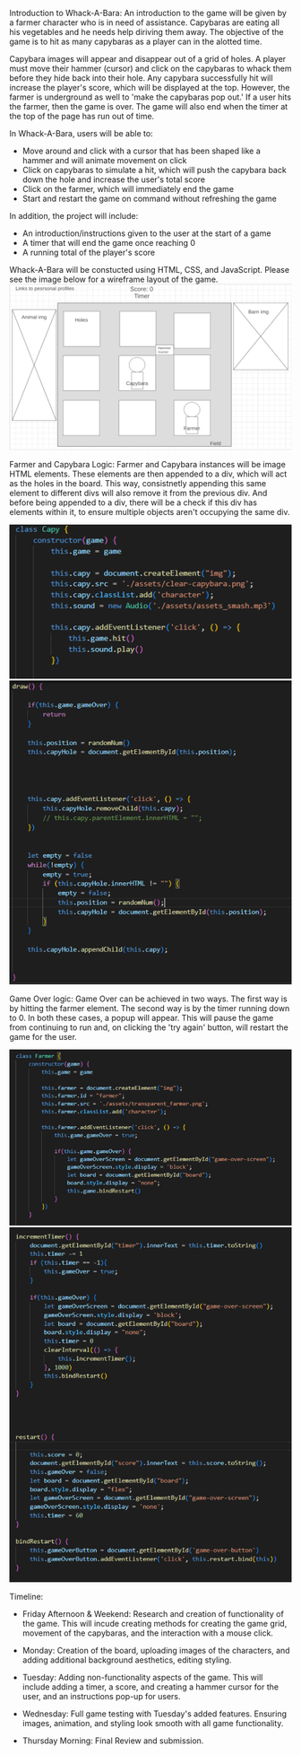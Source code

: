 Introduction to Whack-A-Bara:
An introduction to the game will be given by a farmer character who is in need of assistance. Capybaras are eating all his vegetables and he needs help diriving them away. The objective of the game is to hit as many capybaras as a player can in the alotted time. 
    
Capybara images will appear and disappear out of a grid of holes. A player must move their hammer (cursor) and click on the capybaras to whack them before they hide back into their hole. Any capybara successfully hit will increase the player's score, which will be displayed at the top. However, the farmer is underground as well to 'make the capybaras pop out.' If a user hits the farmer, then the game is over. The game will also end when the timer at the top of the page has run out of time.


In Whack-A-Bara, users will be able to:

* Move around and click with a cursor that has been shaped like a hammer and will animate movement on click
* Click on capybaras to simulate a hit, which will push the capybara back down the hole and increase the user's total score
* Click on the farmer, which will immediately end the game 
* Start and restart the game on command without refreshing the game

In addition, the project will include:

* An introduction/instructions given to the user at the start of a game
* A timer that will end the game once reaching 0
* A running total of the player's score



Whack-A-Bara will be constucted using HTML, CSS, and JavaScript. Please see the image below for a wireframe layout of the game.
![wireframe](./assets/wireframe.PNG)


Farmer and Capybara Logic:
Farmer and Capybara instances will be image HTML elements. These elements are then appended to a div, which will act as the holes in the board. This way, consistnetly appending this same element to different divs will also remove it from the previous div. And before being appended to a div, there will be a check if this div has elements within it, to ensure multiple objects aren't occupying the same div.

![alt-img](./readme/capybara-constructor.PNG) ![alt-img](./readme/draw.PNG) 


Game Over logic:
Game Over can be achieved in two ways. The first way is by hitting the farmer element. The second way is by the timer running down to 0. In both these cases, a popup will appear. This will pause the game from continuing to run and, on clicking the 'try again' button, will restart the game for the user.

![alt-img](./readme/farmer-constructor.PNG) ![alt-img](./readme/timer-and-restart.PNG)


Timeline:

* Friday Afternoon & Weekend: Research and creation of functionality of the game. This will incude creating methods for creating the game grid, movement of the capybaras, and the interaction with a mouse click.

* Monday: Creation of the board, uploading images of the characters, and adding additional background aesthetics, editing styling.

* Tuesday: Adding non-functionality aspects of the game. This will include adding a timer, a score, and creating a hammer cursor for the user, and an instructions pop-up for users.

* Wednesday: Full game testing with Tuesday's added features. Ensuring images, animation, and styling look smooth with all game functionality.

* Thursday Morning: Final Review and submission.
